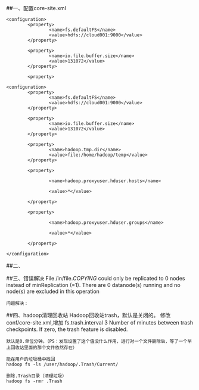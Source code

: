 ##一、配置core-site.xml


	<configuration>
	        <property>
	                <name>fs.defaultFS</name>
	                <value>hdfs://cloud001:9000</value>
	        </property>
	
	        <property>
	                <name>io.file.buffer.size</name>
	                <value>131072</value>
	        </property>
	
	        <property>
	
	<configuration>
	        <property>
	                <name>fs.defaultFS</name>
	                <value>hdfs://cloud001:9000</value>
	        </property>
	
	        <property>
	                <name>io.file.buffer.size</name>
	                <value>131072</value>
	        </property>
	
	        <property>
	                <name>hadoop.tmp.dir</name>
	                <value>file:/home/hadoop/temp</value>
	        </property>
	
	        <property>
	
	                <name>hadoop.proxyuser.hduser.hosts</name>
	
	                <value>*</value>
	
	        </property>
	
	        <property>
	
	                <name>hadoop.proxyuser.hduser.groups</name>
	
	                <value>*</value>
	
	        </property>
	
	</configuration>

##二、

##三、错误解决
	File /in/file._COPYING_ could only be replicated to 0 nodes instead of minReplication (=1).  There are 0 datanode(s) running and no node(s) are excluded in this operation
	
	问题解决：
	
##四、hadoop清理回收站
	Hadoop回收站trash，默认是关闭的。 
	修改conf/core-site.xml,增加 
	<property>
	  <name>fs.trash.interval</name>
	  <value>3</value>
	  <description>Number of minutes between trash checkpoints.   If zero, the trash feature is disabled.  
	  </description>
	</property>
	
	默认是0.单位分钟。（PS：发现设置了这个值没什么作用，进行对一个文件删除后，等了一个早上回收站里面的那个文件依然存在）
	
	能在用户的垃圾桶中找回
	hadoop fs -ls /user/hadoop/.Trash/Current/
	
	删除.Trash目录（清理垃圾） 
	hadoop fs -rmr .Trash  